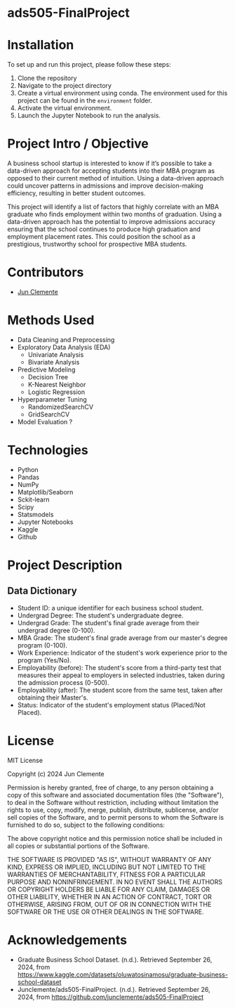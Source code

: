 # ads505-FinalProject

# Installation

To set up and run this project, please follow these steps: 

1. Clone the repository
2. Navigate to the project directory 
3. Create a virtual environment using conda. The environment used for this project can be found in the `environment` folder. 
4. Activate the virtual environment.
5. Launch the Jupyter Notebook to run the analysis. 

# Project Intro / Objective

A business school startup is interested to know if it’s possible to take a data-driven approach for accepting students into their MBA program as opposed to their current method of intuition. Using a data-driven approach could uncover patterns in admissions and improve decision-making efficiency, resulting in better student outcomes.

This project will identify a list of factors that highly correlate with an MBA graduate who finds employment within two months of graduation. Using a data-driven approach has the potential to improve admissions accuracy ensuring that the school continues to produce high graduation and employment placement rates. This could position the school as a prestigious, trustworthy school for prospective MBA students. 

# Contributors

- [Jun Clemente](https://github.com/junclemente)

# Methods Used

- Data Cleaning and Preprocessing
- Exploratory Data Analysis (EDA)
    - Univariate Analysis
    - Bivariate Analysis
- Predictive Modeling
    - Decision Tree
    - K-Nearest Neighbor
    - Logistic Regression
- Hyperparameter Tuning
    - RandomizedSearchCV
    - GridSearchCV
- Model Evaluation ?

# Technologies

- Python
- Pandas
- NumPy
- Matplotlib/Seaborn
- Sckit-learn
- Scipy
- Statsmodels
- Jupyter Notebooks
- Kaggle
- Github

# Project Description 

## Data Dictionary

- Student ID: a unique identifier for each business school student.
- Undergrad Degree: The student's undergraduate degree.
- Undergrad Grade: The student's final grade average from their undergrad degree (0-100).
- MBA Grade: The student's final grade average from our master's degree program (0-100).
- Work Experience: Indicator of the student's work experience prior to the program (Yes/No).
- Employability (before): The student's score from a third-party test that measures their appeal to employers in selected industries, taken during the admission process (0-500).
- Employability (after): The student score from the same test, taken after obtaining their Master's.
- Status: Indicator of the student's employment status (Placed/Not Placed).

# License

MIT License

Copyright (c) 2024 Jun Clemente

Permission is hereby granted, free of charge, to any person obtaining a copy
of this software and associated documentation files (the "Software"), to deal
in the Software without restriction, including without limitation the rights
to use, copy, modify, merge, publish, distribute, sublicense, and/or sell
copies of the Software, and to permit persons to whom the Software is
furnished to do so, subject to the following conditions:

The above copyright notice and this permission notice shall be included in all
copies or substantial portions of the Software.

THE SOFTWARE IS PROVIDED "AS IS", WITHOUT WARRANTY OF ANY KIND, EXPRESS OR
IMPLIED, INCLUDING BUT NOT LIMITED TO THE WARRANTIES OF MERCHANTABILITY,
FITNESS FOR A PARTICULAR PURPOSE AND NONINFRINGEMENT. IN NO EVENT SHALL THE
AUTHORS OR COPYRIGHT HOLDERS BE LIABLE FOR ANY CLAIM, DAMAGES OR OTHER
LIABILITY, WHETHER IN AN ACTION OF CONTRACT, TORT OR OTHERWISE, ARISING FROM,
OUT OF OR IN CONNECTION WITH THE SOFTWARE OR THE USE OR OTHER DEALINGS IN THE
SOFTWARE.

# Acknowledgements

- Graduate Business School Dataset. (n.d.). Retrieved September 26, 2024, from https://www.kaggle.com/datasets/oluwatosinamosu/graduate-business-school-dataset
- Junclemente/ads505-FinalProject. (n.d.). Retrieved September 26, 2024, from https://github.com/junclemente/ads505-FinalProject




